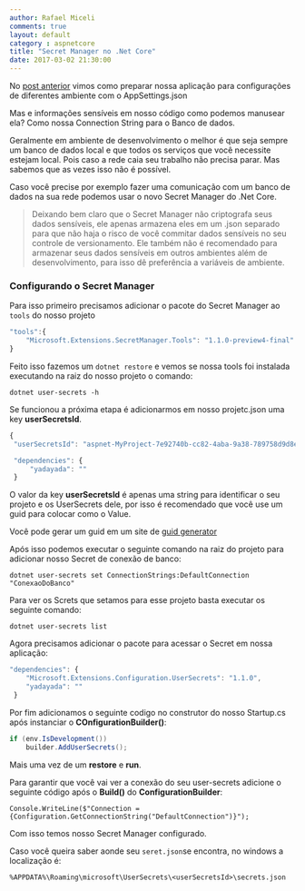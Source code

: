 ```yaml
---
author: Rafael Miceli
comments: true
layout: default 
category : aspnetcore
title: "Secret Manager no .Net Core" 
date: 2017-03-02 21:30:00
---
```


No [post anterior](http://rafael-miceli.com.br/aspnetcore/2017/02/28/Multiplos-Environments-AspNet-Core.html) vimos como preparar nossa aplicação para configurações de diferentes ambiente com o AppSettings.json

Mas e informações sensíveis em nosso código como podemos manusear ela? Como nossa Connection String para o Banco de dados.

Geralmente em ambiente de desenvolvimento o melhor é que seja sempre um banco de dados local e que todos os serviços que você necessite estejam local. 
Pois caso a rede caia seu trabalho não precisa parar. Mas sabemos que as vezes isso não é possível.

Caso você precise por exemplo fazer uma comunicação com um banco de dados na sua rede podemos usar o novo Secret Manager do .Net Core.

>Deixando bem claro que o Secret Manager não criptografa seus dados sensíveis, ele apenas armazena eles em um .json separado para que não haja o risco de você commitar dados sensíveis no seu controle de versionamento. Ele também não é recomendado para armazenar seus dados sensíveis em outros ambientes além de desenvolvimento, para isso dê preferência a variáveis de ambiente.

### Configurando o Secret Manager

Para isso primeiro precisamos adicionar o pacote do Secret Manager ao `tools` do nosso projeto 

```javascript
"tools":{
    "Microsoft.Extensions.SecretManager.Tools": "1.1.0-preview4-final"
}
```

Feito isso fazemos um `dotnet restore` e vemos se nossa tools foi instalada executando na raiz do nosso projeto o comando: 

`dotnet user-secrets -h`

Se funcionou a próxima etapa é adicionarmos em nosso projetc.json uma key __userSecretsId__.
 
```javascript
{
 "userSecretsId": "aspnet-MyProject-7e92740b-cc82-4aba-9a38-789758d9d8ef",

 "dependencies": {     
     "yadayada": ""
 }
```

O valor da key __userSecretsId__ é apenas uma string para identificar o seu projeto e os UserSecrets dele, por isso é recomendado que você use um guid para colocar como o Value.

Você pode gerar um guid em um site de [guid generator](https://www.guidgenerator.com/)

Após isso podemos executar o seguinte comando na raiz do projeto para adicionar nosso Secret de conexão de banco:

`dotnet user-secrets set ConnectionStrings:DefaultConnection "ConexaoDoBanco"` 

Para ver os Screts que setamos para esse projeto basta executar os seguinte comando:

`dotnet user-secrets list`

Agora precisamos adicionar o pacote para acessar o Secret em nossa aplicação:

```javascript
"dependencies": {    
    "Microsoft.Extensions.Configuration.UserSecrets": "1.1.0",
    "yadayada": ""
 }
```

Por fim adicionamos o seguinte codigo no construtor do nosso Startup.cs após instanciar o __COnfigurationBuilder()__:

```csharp
if (env.IsDevelopment())
    builder.AddUserSecrets();
```

Mais uma vez de um __restore__ e __run__.

Para garantir que você vai ver a conexão do seu user-secrets adicione o seguinte código após o __Build()__ do __ConfigurationBuilder__:

`Console.WriteLine($"Connection = {Configuration.GetConnectionString("DefaultConnection")}");`

Com isso temos nosso Secret Manager configurado.

Caso você queira saber aonde seu `seret.json`se encontra, no windows a localização é:

`%APPDATA%\Roaming\microsoft\UserSecrets\<userSecretsId>\secrets.json`

